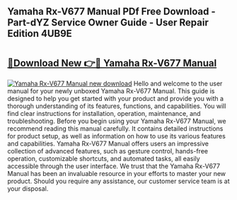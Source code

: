 ## Yamaha Rx-V677 Manual PDf Free Download - Part-dYZ Service Owner Guide - User Repair Edition 4UB9E

# <h2><a href="http://cf25673.oget.top/?id=Yamaha+Rx-V677+Manual">🔗Download New 👉🔴 Yamaha Rx-V677 Manual</a></h2>

[![Yamaha Rx-V677 Manual new download](https://i.imgur.com/5g1atiW.png)](http://cf25673.oget.top/?id=Yamaha+Rx-V677+Manual)
Hello and welcome to the user manual for your newly unboxed Yamaha Rx-V677 Manual. This guide is designed to help you get started with your product and provide you with a thorough understanding of its features, functions, and capabilities. You will find clear instructions for installation, operation, maintenance, and troubleshooting. Before you begin using your Yamaha Rx-V677 Manual, we recommend reading this manual carefully. It contains detailed instructions for product setup, as well as information on how to use its various features and capabilities. Yamaha Rx-V677 Manual offers users an impressive collection of advanced features, such as gesture control, hands-free operation, customizable shortcuts, and automated tasks, all easily accessible through the user interface. We trust that the Yamaha Rx-V677 Manual has been an invaluable resource in your efforts to master your new product. Should you require any assistance, our customer service team is at your disposal.
